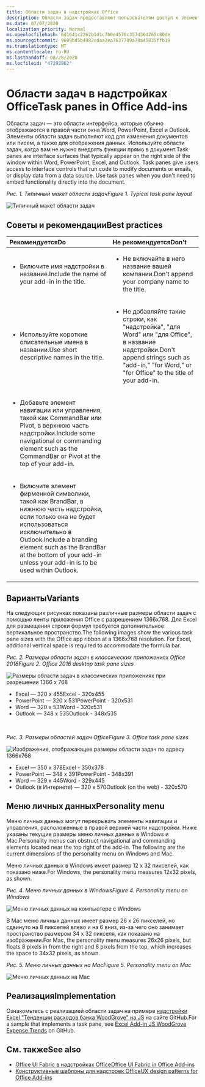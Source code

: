 ```yaml
---
title: Области задач в надстройках Office
description: Области задач предоставляют пользователям доступ к элементам управления интерфейсом, которые выполняют код для изменения документов или сообщений электронной почты, а также для отображения данных из источника данных.
ms.date: 07/07/2020
localization_priority: Normal
ms.openlocfilehash: 6d1641c2262b1d1c7b0e4570c357d36d265c80de
ms.sourcegitcommit: 9609bd5b4982cdaa2ea7637709a78a45835ffb19
ms.translationtype: MT
ms.contentlocale: ru-RU
ms.lasthandoff: 08/28/2020
ms.locfileid: "47292962"
---
```

# <a name="task-panes-in-office-add-ins"></a><span data-ttu-id="e2f63-103">Области задач в надстройках Office</span><span class="sxs-lookup"><span data-stu-id="e2f63-103">Task panes in Office Add-ins</span></span>
 
<span data-ttu-id="e2f63-p101">Области задач — это области интерфейса, которые обычно отображаются в правой части окна Word, PowerPoint, Excel и Outlook. Элементы области задач выполняют код для изменения документов или писем, а также для отображения данных. Используйте области задач, когда вам не нужно внедрять функции прямо в документ.</span><span class="sxs-lookup"><span data-stu-id="e2f63-p101">Task panes are interface surfaces that typically appear on the right side of the window within Word, PowerPoint, Excel, and Outlook. Task panes give users access to interface controls that run code to modify documents or emails, or display data from a data source. Use task panes when you don't need to embed functionality directly into the document.</span></span>

<span data-ttu-id="e2f63-107">*Рис. 1. Типичный макет области задач*</span><span class="sxs-lookup"><span data-stu-id="e2f63-107">*Figure 1. Typical task pane layout*</span></span>

![Типичный макет области задач](../images/overview-with-app-task-pane.png)

## <a name="best-practices"></a><span data-ttu-id="e2f63-109">Советы и рекомендации</span><span class="sxs-lookup"><span data-stu-id="e2f63-109">Best practices</span></span>

|<span data-ttu-id="e2f63-110">**Рекомендуется**</span><span class="sxs-lookup"><span data-stu-id="e2f63-110">**Do**</span></span>|<span data-ttu-id="e2f63-111">**Не рекомендуется**</span><span class="sxs-lookup"><span data-stu-id="e2f63-111">**Don't**</span></span>|
|:-----|:--------|
|<ul><li><span data-ttu-id="e2f63-112">Включите имя надстройки в название.</span><span class="sxs-lookup"><span data-stu-id="e2f63-112">Include the name of your add-in in the title.</span></span></li></ul>|<ul><li><span data-ttu-id="e2f63-113">Не включайте в него название вашей компании.</span><span class="sxs-lookup"><span data-stu-id="e2f63-113">Don't append your company name to the title.</span></span></li></ul>|
|<ul><li><span data-ttu-id="e2f63-114">Используйте короткие описательные имена в названии.</span><span class="sxs-lookup"><span data-stu-id="e2f63-114">Use short descriptive names in the title.</span></span></li></ul>|<ul><li><span data-ttu-id="e2f63-115">Не добавляйте такие строки, как "надстройка", "для Word" или "для Office", в название надстройки.</span><span class="sxs-lookup"><span data-stu-id="e2f63-115">Don't append strings such as "add-in," "for Word," or "for Office" to the title of your add-in.</span></span></li></ul>|
|<ul><li><span data-ttu-id="e2f63-116">Добавьте элемент навигации или управления, такой как CommandBar или Pivot, в верхнюю часть надстройки.</span><span class="sxs-lookup"><span data-stu-id="e2f63-116">Include some navigational or commanding element such as the CommandBar or Pivot at the top of your add-in.</span></span></li></ul>||
|<ul><li><span data-ttu-id="e2f63-117">Включите элемент фирменной символики, такой как BrandBar, в нижнюю часть надстройки, если только она не будет использоваться исключительно в Outlook.</span><span class="sxs-lookup"><span data-stu-id="e2f63-117">Include a branding element such as the BrandBar at the bottom of your add-in unless your add-in is to be used within Outlook.</span></span></li></ul>||


## <a name="variants"></a><span data-ttu-id="e2f63-118">Варианты</span><span class="sxs-lookup"><span data-stu-id="e2f63-118">Variants</span></span>

<span data-ttu-id="e2f63-p102">На следующих рисунках показаны различные размеры области задач с помощью ленты приложения Office с разрешением 1366x768. Для Excel для размещения строки формул требуется дополнительное вертикальное пространство.</span><span class="sxs-lookup"><span data-stu-id="e2f63-p102">The following images show the various task pane sizes with the Office app ribbon at a 1366x768 resolution. For Excel, additional vertical space is required to accommodate the formula bar.</span></span>  

<span data-ttu-id="e2f63-121">*Рис. 2. Размеры области задач в классических приложениях Office 2016*</span><span class="sxs-lookup"><span data-stu-id="e2f63-121">*Figure 2. Office 2016 desktop task pane sizes*</span></span>

![Размеры области задач в классических приложениях при разрешении 1366 x 768](../images/office-2016-taskpane-sizes.png)

- <span data-ttu-id="e2f63-123">Excel — 320 x 455</span><span class="sxs-lookup"><span data-stu-id="e2f63-123">Excel - 320x455</span></span>
- <span data-ttu-id="e2f63-124">PowerPoint — 320 x 531</span><span class="sxs-lookup"><span data-stu-id="e2f63-124">PowerPoint - 320x531</span></span>
- <span data-ttu-id="e2f63-125">Word — 320 x 531</span><span class="sxs-lookup"><span data-stu-id="e2f63-125">Word - 320x531</span></span>
- <span data-ttu-id="e2f63-126">Outlook — 348 x 535</span><span class="sxs-lookup"><span data-stu-id="e2f63-126">Outlook - 348x535</span></span>

<br/>

<span data-ttu-id="e2f63-127">*Рис. 3. Размеры областей задач Office*</span><span class="sxs-lookup"><span data-stu-id="e2f63-127">*Figure 3. Office task pane sizes*</span></span>

![Изображение, отображающее размеры области задач по адресу 1366x768](../images/office-365-taskpane-sizes.png)

- <span data-ttu-id="e2f63-129">Excel — 350 x 378</span><span class="sxs-lookup"><span data-stu-id="e2f63-129">Excel - 350x378</span></span>
- <span data-ttu-id="e2f63-130">PowerPoint — 348 x 391</span><span class="sxs-lookup"><span data-stu-id="e2f63-130">PowerPoint - 348x391</span></span>
- <span data-ttu-id="e2f63-131">Word — 329 x 445</span><span class="sxs-lookup"><span data-stu-id="e2f63-131">Word - 329x445</span></span>
- <span data-ttu-id="e2f63-132">Outlook (в Интернете) — 320 x 570</span><span class="sxs-lookup"><span data-stu-id="e2f63-132">Outlook (on the web) - 320x570</span></span>

## <a name="personality-menu"></a><span data-ttu-id="e2f63-133">Меню личных данных</span><span class="sxs-lookup"><span data-stu-id="e2f63-133">Personality menu</span></span>

<span data-ttu-id="e2f63-p103">Меню личных данных могут перекрывать элементы навигации и управления, расположенные в правой верхней части надстройки. Ниже указаны текущие размеры меню личных данных в Windows и Mac.</span><span class="sxs-lookup"><span data-stu-id="e2f63-p103">Personality menus can obstruct navigational and commanding elements located near the top right of the add-in. The following are the current dimensions of the personality menu on Windows and Mac.</span></span>

<span data-ttu-id="e2f63-136">Меню личных данных в Windows имеет размер 12 x 32 пикселей, как показано ниже.</span><span class="sxs-lookup"><span data-stu-id="e2f63-136">For Windows, the personality menu measures 12x32 pixels, as shown.</span></span>

<span data-ttu-id="e2f63-137">*Рис. 4. Меню личных данных в Windows*</span><span class="sxs-lookup"><span data-stu-id="e2f63-137">*Figure 4. Personality menu on Windows*</span></span>

![Меню личных данных на компьютере с Windows](../images/personality-menu-win.png)

<span data-ttu-id="e2f63-139">В Mac меню личных данных имеет размер 26 x 26 пикселей, но сдвинуто на 8 пикселей влево и на 6 вниз, из-за чего оно занимает пространство размером 34 x 32 пикселя, как показано на изображении.</span><span class="sxs-lookup"><span data-stu-id="e2f63-139">For Mac, the personality menu measures 26x26 pixels, but floats 8 pixels in from the right and 6 pixels from the top, which increases the space to 34x32 pixels, as shown.</span></span>

<span data-ttu-id="e2f63-140">*Рис. 5. Меню личных данных на Mac*</span><span class="sxs-lookup"><span data-stu-id="e2f63-140">*Figure 5. Personality menu on Mac*</span></span>

![Меню личных данных на Mac](../images/personality-menu-mac.png)

## <a name="implementation"></a><span data-ttu-id="e2f63-142">Реализация</span><span class="sxs-lookup"><span data-stu-id="e2f63-142">Implementation</span></span>

<span data-ttu-id="e2f63-143">Ознакомьтесь с реализацией области задач на примере [надстройки Excel "Тенденции расходов банка WoodGrove" на JS](https://github.com/OfficeDev/Excel-Add-in-WoodGrove-Expense-Trends) на сайте GitHub.</span><span class="sxs-lookup"><span data-stu-id="e2f63-143">For a sample that implements a task pane, see [Excel Add-in JS WoodGrove Expense Trends](https://github.com/OfficeDev/Excel-Add-in-WoodGrove-Expense-Trends) on GitHub.</span></span> 


## <a name="see-also"></a><span data-ttu-id="e2f63-144">См. также</span><span class="sxs-lookup"><span data-stu-id="e2f63-144">See also</span></span>

- [<span data-ttu-id="e2f63-145">Office UI Fabric в надстройках Office</span><span class="sxs-lookup"><span data-stu-id="e2f63-145">Office UI Fabric in Office Add-ins</span></span>](office-ui-fabric.md) 
- [<span data-ttu-id="e2f63-146">Конструктивные шаблоны для надстроек Office</span><span class="sxs-lookup"><span data-stu-id="e2f63-146">UX design patterns for Office Add-ins</span></span>](../design/ux-design-pattern-templates.md)

